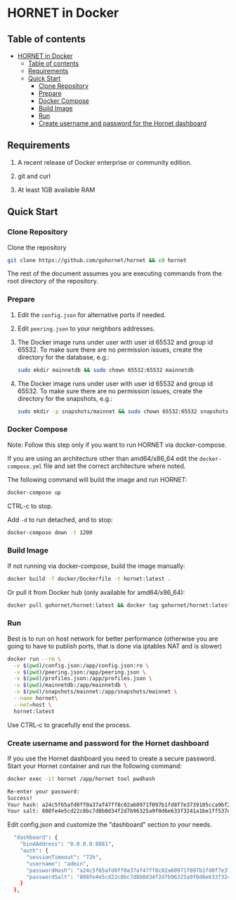 # HORNET in Docker

## Table of contents

- [HORNET in Docker](#hornet-in-docker)
  - [Table of contents](#table-of-contents)
  - [Requirements](#requirements)
  - [Quick Start](#quick-start)
    - [Clone Repository](#clone-repository)
    - [Prepare](#prepare)
    - [Docker Compose](#docker-compose)
    - [Build Image](#build-image)
    - [Run](#run)
    - [Create username and password for the Hornet dashboard](#create-username-and-password-for-the-hornet-dashboard)

## Requirements

1. A recent release of Docker enterprise or community edition.

2. git and curl

3. At least 1GB available RAM

## Quick Start

### Clone Repository

Clone the repository

```sh
git clone https://github.com/gohornet/hornet && cd hornet
```

The rest of the document assumes you are executing commands from the root directory of the repository.

### Prepare

1. Edit the `config.json` for alternative ports if needed.

2. Edit `peering.json` to your neighbors addresses.

3. The Docker image runs under user with user id 65532 and group id 65532. To make sure there are no permission issues, create the directory for the database, e.g.:

   ```sh
   sudo mkdir mainnetdb && sudo chown 65532:65532 mainnetdb
   ```

4. The Docker image runs under user with user id 65532 and group id 65532. To make sure there are no permission issues, create the directory for the snapshots, e.g.:

   ```sh
   sudo mkdir -p snapshots/mainnet && sudo chown 65532:65532 snapshots -R
   ```

### Docker Compose

Note: Follow this step only if you want to run HORNET via docker-compose.

If you are using an architecture other than amd64/x86_64 edit the `docker-compose.yml` file and set the correct architecture where noted.

The following command will build the image and run HORNET:

```sh
docker-compose up
```

CTRL-c to stop.

Add `-d` to run detached, and to stop:

```sh
docker-compose down -t 1200
```

### Build Image

If not running via docker-compose, build the image manually:

```sh
docker build -f docker/Dockerfile -t hornet:latest .
```

Or pull it from Docker hub (only available for amd64/x86_64):

```sh
docker pull gohornet/hornet:latest && docker tag gohornet/hornet:latest hornet:latest
```

### Run

Best is to run on host network for better performance (otherwise you are going to have to publish ports, that is done via iptables NAT and is slower)

```sh
docker run --rm \
  -v $(pwd)/config.json:/app/config.json:ro \
  -v $(pwd)/peering.json:/app/peering.json \
  -v $(pwd)/profiles.json:/app/profiles.json \
  -v $(pwd)/mainnetdb:/app/mainnetdb \
  -v $(pwd)/snapshots/mainnet:/app/snapshots/mainnet \
  --name hornet\
  --net=host \
  hornet:latest
```

Use CTRL-c to gracefully end the process.

### Create username and password for the Hornet dashboard

If you use the Hornet dashboard you need to create a secure password. Start your Hornet container and run the following command:

```sh
docker exec -it hornet /app/hornet tool pwdhash

Re-enter your password:
Success!
Your hash: a24c5f65afd0ff0a37af47ff8c02a60971f097b1fd8f7e3739105cca9bf294c4
Your salt: 808fe4e5cd22c8bc7d8b0d34f2d7b96325a9f0d6e633f3241a1be1ff537e956c
```

Edit config.json and customize the "dashboard" section to your needs.

```sh
  "dashboard": {
    "bindAddress": "0.0.0.0:8081",
    "auth": {
      "sessionTimeout": "72h",
      "username": "admin",
      "passwordHash": "a24c5f65afd0ff0a37af47ff8c02a60971f097b1fd8f7e3739105cca9bf294c4",
      "passwordSalt": "808fe4e5cd22c8bc7d8b0d34f2d7b96325a9f0d6e633f3241a1be1ff537e956c"
    }
  },
```

